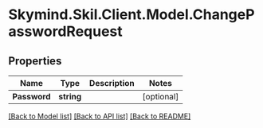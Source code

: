
# Skymind.Skil.Client.Model.ChangePasswordRequest

## Properties

Name | Type | Description | Notes
------------ | ------------- | ------------- | -------------
**Password** | **string** |  | [optional] 

[[Back to Model list]](../README.md#documentation-for-models)
[[Back to API list]](../README.md#documentation-for-api-endpoints)
[[Back to README]](../README.md)


